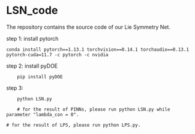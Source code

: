 # LSN_code

The repository contains the source code of our Lie Symmetry Net.

step 1: install pytorch

	conda install pytorch==1.13.1 torchvision==0.14.1 torchaudio==0.13.1 pytorch-cuda=11.7 -c pytorch -c nvidia
	
step 2: install pyDOE	
   
        pip install pyDOE
        
step 3:
        
        python LSN.py
	
        # for the result of PINNs, please run python LSN.py while parameter "lambda_con = 0".
	
	# for the result of LPS, please run python LPS.py.
	
        
